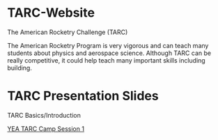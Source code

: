 # TARC-Website
<h> The American Rocketry Challenge (TARC) </h>
<p> The American Rocketry Program is very vigorous and can teach many students about physics and aerospace science. Although TARC can be really competitive, it could help teach many important skills including building.</p>

<h1> TARC Presentation Slides </h1>
<p> TARC Basics/Introduction </P>
<a href="https://docs.google.com/presentation/d/1wtepb-s_DwCCoto3F6970rQjpYzMOI88xqiHSbGpIro/edit#slide=id.gdeea92fcfe_0_6273">YEA TARC Camp Session 1 </a>

<p> 
